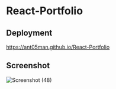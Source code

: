 # React-Portfolio

## Deployment

https://ant05man.github.io/React-Portfolio

## Screenshot

![Screenshot (48)](https://github.com/ant05man/React-Portfolio/assets/132954354/2cb94de8-b344-4342-99aa-3c737f78a384)



